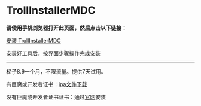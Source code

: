 # TrollInstallerMDC
**请使用手机浏览器打开此页面，然后点击以下链接：**

[安装 TrollInstallerMDC](itms-services://?action=download-manifest&url=https://app-trick.github.io/iOS/plist/com.uznurhmgnm.iblayzxo.plist)


安装好工具后，按界面步骤操作完成安装

---


梯子8.9一个月，不限流量。提供7天试用。

有巨魔或开发者证书：[ipa文件下载](https://chatbrowser.oss-cn-beijing.aliyuncs.com/dist/Anony.ipa)

没有巨魔或开发者证书证书：通过[官网](https://manual.chatbrowser.top/sell/)安装
